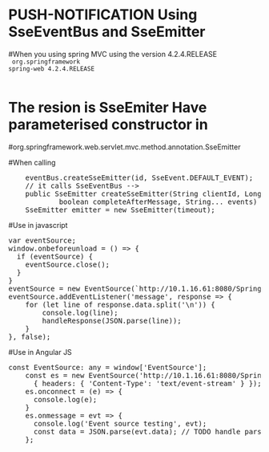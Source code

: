 # PUSH-NOTIFICATION Using SseEventBus and SseEmitter

#When you using spring MVC using the version 4.2.4.RELEASE
  <code>
  <dependency>
			<groupId>org.springframework</groupId>
			<artifactId>spring-web</artifactId>
			<version>4.2.4.RELEASE</version>
		</dependency>
  </code>

# The resion is SseEmiter Have parameterised constructor in 

#org.springframework.web.servlet.mvc.method.annotation.SseEmitter

#When calling 
<pre>
	eventBus.createSseEmitter(id, SseEvent.DEFAULT_EVENT);
	// it calls SseEventBus -->
	public SseEmitter createSseEmitter(String clientId, Long timeout, boolean unsubscribe,
			boolean completeAfterMessage, String... events)
	SseEmitter emitter = new SseEmitter(timeout);
</pre>

#Use in javascript

<pre>
var eventSource;
window.onbeforeunload = () => {
  if (eventSource) {
    eventSource.close();
  }
}
eventSource = new EventSource(`http://10.1.16.61:8080/SpringMVCHibernateWithSpringSecurity/register/${uuid}`);
eventSource.addEventListener('message', response => {
	for (let line of response.data.split('\n')) {
		console.log(line);
		handleResponse(JSON.parse(line));
	}
}, false);
</pre>

#Use in Angular JS
<pre>
const EventSource: any = window['EventSource'];
    const es = new EventSource('http://10.1.16.61:8080/SpringMVCHibernateWithSpringSecurity/register/${uuid}',
      { headers: { 'Content-Type': 'text/event-stream' } });
    es.onconnect = (e) => {
      console.log(e);
    }
    es.onmessage = evt => {
      console.log('Event source testing', evt);
      const data = JSON.parse(evt.data); // TODO handle parse error
    };
</pre>

